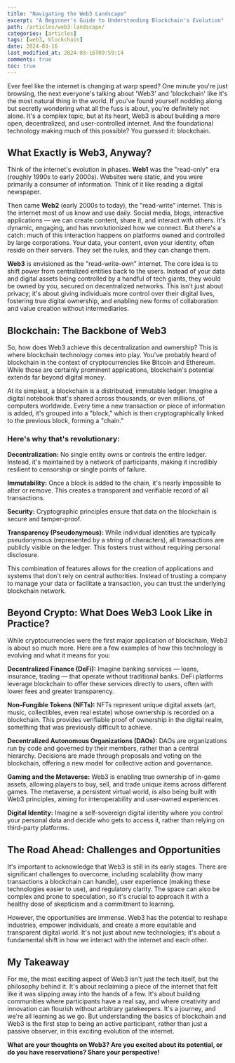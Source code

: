 ```yaml
---
title: "Navigating the Web3 Landscape"
excerpt: "A Beginner's Guide to Understanding Blockchain's Evolution"
path: /articles/web3-landscape/
categories: [articles]
tags: [web3, blockchain]
date: 2024-03-16
last_modified_at: 2024-03-16T09:59:14
comments: true
toc: true
---
```



Ever feel like the internet is changing at warp speed? One minute you're just browsing, the next everyone's talking about 'Web3' and 'blockchain' like it's the most natural thing in the world. If you've found yourself nodding along but secretly wondering what all the fuss is about, you're definitely not alone. It's a complex topic, but at its heart, Web3 is about building a more open, decentralized, and user-controlled internet. And the foundational technology making much of this possible? You guessed it: blockchain.

## What Exactly is Web3, Anyway?

Think of the internet's evolution in phases. **Web1** was the "read-only" era (roughly 1990s to early 2000s). Websites were static, and you were primarily a consumer of information. Think of it like reading a digital newspaper.

Then came **Web2** (early 2000s to today), the "read-write" internet. This is the internet most of us know and use daily. Social media, blogs, interactive applications — we can create content, share it, and interact with others. It's dynamic, engaging, and has revolutionized how we connect. But there's a catch: much of this interaction happens on platforms owned and controlled by large corporations. Your data, your content, even your identity, often reside on their servers. They set the rules, and they can change them.

**Web3** is envisioned as the "read-write-own" internet. The core idea is to shift power from centralized entities back to the users. Instead of your data and digital assets being controlled by a handful of tech giants, they would be owned by you, secured on decentralized networks. This isn't just about privacy; it's about giving individuals more control over their digital lives, fostering true digital ownership, and enabling new forms of collaboration and value creation without intermediaries.

## Blockchain: The Backbone of Web3

So, how does Web3 achieve this decentralization and ownership? This is where blockchain technology comes into play. You've probably heard of blockchain in the context of cryptocurrencies like Bitcoin and Ethereum. While those are certainly prominent applications, blockchain's potential extends far beyond digital money.

At its simplest, a blockchain is a distributed, immutable ledger. Imagine a digital notebook that's shared across thousands, or even millions, of computers worldwide. Every time a new transaction or piece of information is added, it's grouped into a "block," which is then cryptographically linked to the previous block, forming a "chain."

### Here's why that's revolutionary:

**Decentralization:** No single entity owns or controls the entire ledger. Instead, it's maintained by a network of participants, making it incredibly resilient to censorship or single points of failure.

**Immutability:** Once a block is added to the chain, it's nearly impossible to alter or remove. This creates a transparent and verifiable record of all transactions.

**Security:** Cryptographic principles ensure that data on the blockchain is secure and tamper-proof.

**Transparency (Pseudonymous):** While individual identities are typically pseudonymous (represented by a string of characters), all transactions are publicly visible on the ledger. This fosters trust without requiring personal disclosure.

This combination of features allows for the creation of applications and systems that don't rely on central authorities. Instead of trusting a company to manage your data or facilitate a transaction, you can trust the underlying blockchain network.

## Beyond Crypto: What Does Web3 Look Like in Practice?

While cryptocurrencies were the first major application of blockchain, Web3 is about so much more. Here are a few examples of how this technology is evolving and what it means for you:

**Decentralized Finance (DeFi):** Imagine banking services — loans, insurance, trading — that operate without traditional banks. DeFi platforms leverage blockchain to offer these services directly to users, often with lower fees and greater transparency.

**Non-Fungible Tokens (NFTs):** NFTs represent unique digital assets (art, music, collectibles, even real estate) whose ownership is recorded on a blockchain. This provides verifiable proof of ownership in the digital realm, something that was previously difficult to achieve.

**Decentralized Autonomous Organizations (DAOs):** DAOs are organizations run by code and governed by their members, rather than a central hierarchy. Decisions are made through proposals and voting on the blockchain, offering a new model for collective action and governance.

**Gaming and the Metaverse:** Web3 is enabling true ownership of in-game assets, allowing players to buy, sell, and trade unique items across different games. The metaverse, a persistent virtual world, is also being built with Web3 principles, aiming for interoperability and user-owned experiences.

**Digital Identity:** Imagine a self-sovereign digital identity where you control your personal data and decide who gets to access it, rather than relying on third-party platforms.

## The Road Ahead: Challenges and Opportunities

It's important to acknowledge that Web3 is still in its early stages. There are significant challenges to overcome, including scalability (how many transactions a blockchain can handle), user experience (making these technologies easier to use), and regulatory clarity. The space can also be complex and prone to speculation, so it's crucial to approach it with a healthy dose of skepticism and a commitment to learning.

However, the opportunities are immense. Web3 has the potential to reshape industries, empower individuals, and create a more equitable and transparent digital world. It's not just about new technologies; it's about a fundamental shift in how we interact with the internet and each other.

## My Takeaway

For me, the most exciting aspect of Web3 isn't just the tech itself, but the philosophy behind it. It's about reclaiming a piece of the internet that felt like it was slipping away into the hands of a few. It's about building communities where participants have a real say, and where creativity and innovation can flourish without arbitrary gatekeepers. It's a journey, and we're all learning as we go. But understanding the basics of blockchain and Web3 is the first step to being an active participant, rather than just a passive observer, in this exciting evolution of the internet.


**What are your thoughts on Web3? Are you excited about its potential, or do you have reservations? Share your perspective!**